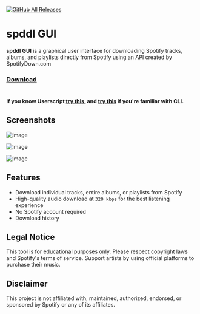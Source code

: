 [![GitHub All Releases](https://img.shields.io/github/downloads/afkarxyz/spddl-GUI/total?style=for-the-badge)](https://github.com/afkarxyz/spddl-GUI/releases)

# spddl GUI

**spddl GUI** is a graphical user interface for downloading Spotify tracks, albums, and playlists directly from Spotify using an API created by SpotifyDown.com
### [Download](https://github.com/afkarxyz/spddl-GUI/releases/download/spddl/spddlGUI.exe)
#
#### If you know Userscript [try this,](https://greasyfork.org/en/scripts/511659-yank-spotify-downloader) and [try this](https://github.com/afkarxyz/spddl) if you're familiar with CLI.

## Screenshots

![image](https://github.com/user-attachments/assets/a810c2d2-807f-4a85-b067-e03a57310fd6)

![image](https://github.com/user-attachments/assets/31b25b13-3b14-4ef5-a16d-9bc1b697e622)

![image](https://github.com/user-attachments/assets/fbc1e71c-ea3c-41f5-94ae-e30a091bef0e)

## Features

- Download individual tracks, entire albums, or playlists from Spotify
- High-quality audio download at `320 kbps` for the best listening experience
- No Spotify account required
- Download history

## Legal Notice

This tool is for educational purposes only. Please respect copyright laws and Spotify's terms of service. Support artists by using official platforms to purchase their music.

## Disclaimer

This project is not affiliated with, maintained, authorized, endorsed, or sponsored by Spotify or any of its affiliates.

